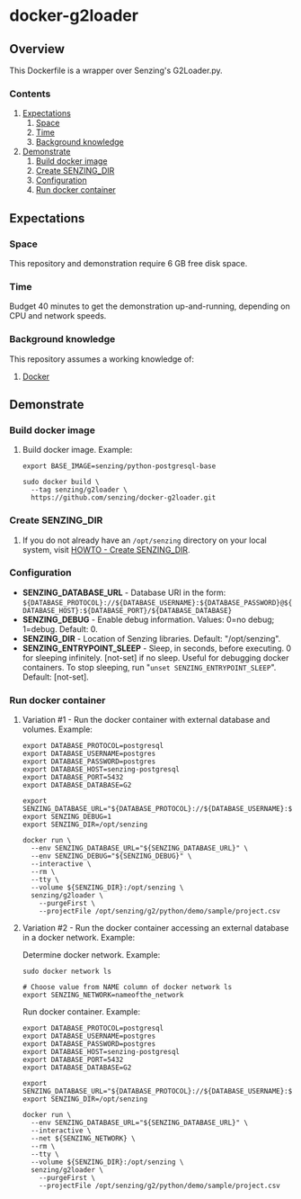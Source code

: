 # docker-g2loader

## Overview

This Dockerfile is a wrapper over Senzing's G2Loader.py.

### Contents

1. [Expectations](#expectations)
    1. [Space](#space)
    1. [Time](#time)
    1. [Background knowledge](#background-knowledge)
1. [Demonstrate](#demonstrate)
    1. [Build docker image](#build-docker-image)
    1. [Create SENZING_DIR](#create-senzing_dir)
    1. [Configuration](#configuration)
    1. [Run docker container](#run-docker-container)

## Expectations

### Space

This repository and demonstration require 6 GB free disk space.

### Time

Budget 40 minutes to get the demonstration up-and-running, depending on CPU and network speeds.

### Background knowledge

This repository assumes a working knowledge of:

1. [Docker](https://github.com/Senzing/knowledge-base/blob/master/WHATIS/docker.md)

## Demonstrate

### Build docker image

1. Build docker image.  Example:

    ```console
    export BASE_IMAGE=senzing/python-postgresql-base

    sudo docker build \
      --tag senzing/g2loader \
      https://github.com/senzing/docker-g2loader.git
    ```

### Create SENZING_DIR

1. If you do not already have an `/opt/senzing` directory on your local system, visit
   [HOWTO - Create SENZING_DIR](https://github.com/Senzing/knowledge-base/blob/master/HOWTO/create-senzing-dir.md).

### Configuration

* **SENZING_DATABASE_URL** -
  Database URI in the form: `${DATABASE_PROTOCOL}://${DATABASE_USERNAME}:${DATABASE_PASSWORD}@${DATABASE_HOST}:${DATABASE_PORT}/${DATABASE_DATABASE}`
* **SENZING_DEBUG** -
  Enable debug information. Values: 0=no debug; 1=debug. Default: 0.
* **SENZING_DIR** -
  Location of Senzing libraries. Default: "/opt/senzing".
* **SENZING_ENTRYPOINT_SLEEP** -
  Sleep, in seconds, before executing.
  0 for sleeping infinitely.
  [not-set] if no sleep.
  Useful for debugging docker containers.
  To stop sleeping, run "`unset SENZING_ENTRYPOINT_SLEEP`".
  Default: [not-set].  

### Run docker container

1. Variation #1 - Run the docker container with external database and volumes.  Example:

    ```console
    export DATABASE_PROTOCOL=postgresql
    export DATABASE_USERNAME=postgres
    export DATABASE_PASSWORD=postgres
    export DATABASE_HOST=senzing-postgresql
    export DATABASE_PORT=5432
    export DATABASE_DATABASE=G2

    export SENZING_DATABASE_URL="${DATABASE_PROTOCOL}://${DATABASE_USERNAME}:${DATABASE_PASSWORD}@${DATABASE_HOST}:${DATABASE_PORT}/${DATABASE_DATABASE}"
    export SENZING_DEBUG=1
    export SENZING_DIR=/opt/senzing

    docker run \
      --env SENZING_DATABASE_URL="${SENZING_DATABASE_URL}" \
      --env SENZING_DEBUG="${SENZING_DEBUG}" \
      --interactive \
      --rm \
      --tty \
      --volume ${SENZING_DIR}:/opt/senzing \
      senzing/g2loader \
        --purgeFirst \
        --projectFile /opt/senzing/g2/python/demo/sample/project.csv
    ```

1. Variation #2 - Run the docker container accessing an external database in a docker network. Example:

   Determine docker network. Example:

    ```console
    sudo docker network ls

    # Choose value from NAME column of docker network ls
    export SENZING_NETWORK=nameofthe_network
    ```

    Run docker container. Example:

    ```console
    export DATABASE_PROTOCOL=postgresql
    export DATABASE_USERNAME=postgres
    export DATABASE_PASSWORD=postgres
    export DATABASE_HOST=senzing-postgresql
    export DATABASE_PORT=5432
    export DATABASE_DATABASE=G2

    export SENZING_DATABASE_URL="${DATABASE_PROTOCOL}://${DATABASE_USERNAME}:${DATABASE_PASSWORD}@${DATABASE_HOST}:${DATABASE_PORT}/${DATABASE_DATABASE}"
    export SENZING_DIR=/opt/senzing

    docker run \
      --env SENZING_DATABASE_URL="${SENZING_DATABASE_URL}" \
      --interactive \
      --net ${SENZING_NETWORK} \
      --rm \
      --tty \
      --volume ${SENZING_DIR}:/opt/senzing \
      senzing/g2loader \
        --purgeFirst \
        --projectFile /opt/senzing/g2/python/demo/sample/project.csv
    ```
